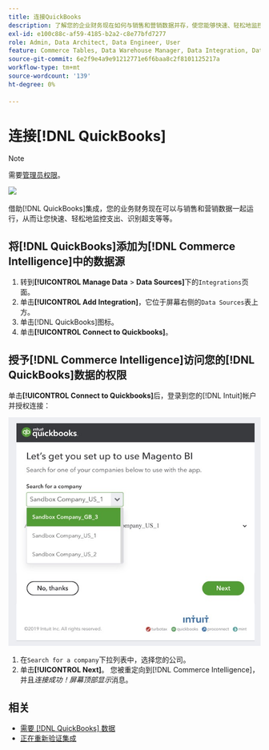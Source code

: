 ```yaml
---
title: 连接QuickBooks
description: 了解您的企业财务现在如何与销售和营销数据并存，使您能够快速、轻松地监控开支、识别超支等等。
exl-id: e100c88c-af59-4185-b2a2-c8e77bfd7277
role: Admin, Data Architect, Data Engineer, User
feature: Commerce Tables, Data Warehouse Manager, Data Integration, Data Import/Export
source-git-commit: 6e2f9e4a9e91212771e6f6baa8c2f8101125217a
workflow-type: tm+mt
source-wordcount: '139'
ht-degree: 0%

---
```


# 连接[!DNL QuickBooks]

>[!NOTE]
>
>需要[管理员权限](../../../administrator/user-management/user-management.md)。

![](../../../assets/Quickbooks.png)

借助[!DNL QuickBooks]集成，您的业务财务现在可以与销售和营销数据一起运行，从而让您快速、轻松地监控支出、识别超支等等。

## 将[!DNL QuickBooks]添加为[!DNL Commerce Intelligence]中的数据源

1. 转到&#x200B;**[!UICONTROL Manage Data** > **Data Sources]**&#x200B;下的`Integrations`页面。
1. 单击&#x200B;**[!UICONTROL Add Integration]**，它位于屏幕右侧的`Data Sources`表上方。
1. 单击[!DNL QuickBooks]图标。
1. 单击&#x200B;**[!UICONTROL Connect to Quickbooks]**。

## 授予[!DNL Commerce Intelligence]访问您的[!DNL QuickBooks]数据的权限

单击&#x200B;**[!UICONTROL Connect to Quickbooks]**&#x200B;后，登录到您的[!DNL Intuit]帐户并授权连接：

![](../../../assets/QuickBooks_App_Store_1.jpg)

1. 在`Search for a company`下拉列表中，选择您的公司。
1. 单击&#x200B;**[!UICONTROL Next]**。 您被重定向到[!DNL Commerce Intelligence]，并且&#x200B;*连接成功！屏幕顶部显示*&#x200B;消息。

## 相关

* [需要 [!DNL QuickBooks] 数据](../integrations/quickbooks-data.md)
* [正在重新验证集成](https://experienceleague.adobe.com/docs/commerce-knowledge-base/kb/how-to/mbi-reauthenticating-integrations.html?lang=zh-Hans)
